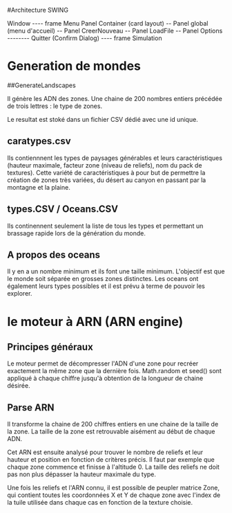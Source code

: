 #Architecture SWING


Window
    ---- frame Menu
	    Panel Container (card layout)
	       -- Panel global (menu d'accueil)
               -- Panel CreerNouveau
	       -- Panel LoadFile
               -- Panel Options
               -------- Quitter (Confirm Dialog)
    ----  frame Simulation


# Generation de mondes

##GenerateLandscapes

Il génère les ADN des zones. Une chaine de 200 nombres entiers précédée
de trois lettres : le type de zones.

Le resultat est stoké dans un fichier CSV dédié avec une id unique.

## caratypes.csv

Ils contiennnent les types de paysages générables et leurs caractéristiques (hauteur maximale, facteur zone (niveau de reliefs), nom du pack de textures). Cette variété de caractéristiques à pour but de permettre la création de zones très variées, du désert au canyon en passant par la montagne et la plaine.

## types.CSV / Oceans.CSV


Ils continennent seulement la liste de tous les types et permettant un brassage rapide lors de la génération du monde.

## A propos des oceans

Il y en a un nombre minimum et ils font une taille minimum. L'objectif est que le monde soit séparée en grosses zones distinctes. Les oceans ont également leurs types possibles et il est prévu à terme de pouvoir les explorer.

# le moteur à ARN (ARN engine)

## Principes généraux

Le moteur permet de décompresser l'ADN d'une zone pour recréer exactement la même zone que la dernière fois. Math.random et seed() sont appliqué à chaque chiffre jusqu'à obtention de la longueur de chaine désirée.

## Parse ARN

Il transforme la chaine de 200 chiffres entiers en une chaine de la taille de la zone. La taille de la zone est retrouvable aisément au début de chaque ADN.

Cet ARN est ensuite analysé pour trouver le nombre de reliefs et leur hauteur et position en fonction de critères précis. Il faut par exemple que chaque zone commence et finisse à l'altitude 0. La taille des reliefs ne doit pas non plus dépasser la hauteur maximale du type.

Une fois les reliefs et l'ARN connu, il est possible de peupler matrice Zone, qui contient toutes les coordonnées X et Y de chaque zone avec l'index de la tuile utilisée dans chaque cas en fonction de la texture choisie.